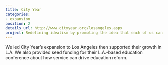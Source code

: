 ```yaml
---
title: City Year
categories:
- expansion
position: 2
details_url: http://www.cityyear.org/losangeles.aspx
project: Redefining idealism by promoting the idea that each of us can make a difference.
---
```


We led City Year&rsquo;s expansion to Los Angeles then supported their growth in L.A. We also provided seed funding for their L.A.-based education conference about how service can drive education reform.
